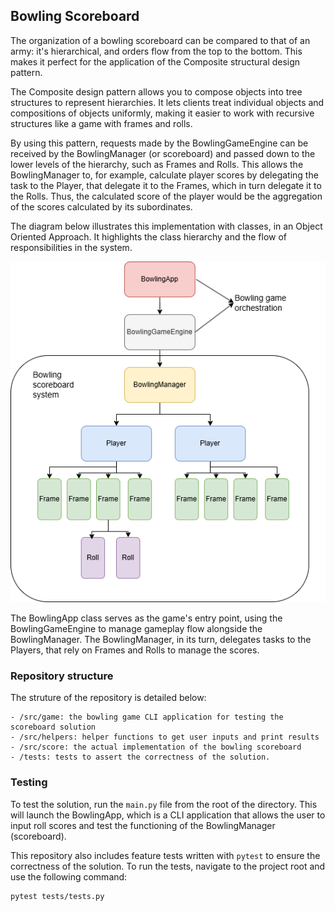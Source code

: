 ## Bowling Scoreboard

The organization of a bowling scoreboard can be compared to that of an army: it's hierarchical, and orders flow from the top to the bottom. This makes it perfect for the application of the Composite structural design pattern.

The Composite design pattern allows you to compose objects into tree structures to represent hierarchies. It lets clients treat individual objects and compositions of objects uniformly, making it easier to work with recursive structures like a game with frames and rolls.

By using this pattern, requests made by the BowlingGameEngine can be received by the BowlingManager (or scoreboard) and passed down to the lower levels of the hierarchy, such as Frames and Rolls. This allows the BowlingManager to, for example, calculate player scores by delegating the task to the Player, that delegate it to the Frames, which in turn delegate it to the Rolls. Thus, the calculated score of the player would be the aggregation of the scores calculated by its subordinates.

The diagram below illustrates this implementation with classes, in an Object Oriented Approach. It highlights the class hierarchy and the flow of responsibilities in the system.

![alt text](documents/diagram.png)

The BowlingApp class serves as the game's entry point, using the BowlingGameEngine to manage gameplay flow alongside the BowlingManager. The BowlingManager, in its turn, delegates tasks to the Players, that rely on Frames and Rolls to manage the scores.


### Repository structure
The struture of the repository is detailed below:

```plaintext
- /src/game: the bowling game CLI application for testing the scoreboard solution
- /src/helpers: helper functions to get user inputs and print results
- /src/score: the actual implementation of the bowling scoreboard
- /tests: tests to assert the correctness of the solution.
```

### Testing
To test the solution, run the `main.py` file from the root of the directory. This will launch the BowlingApp, which is a CLI application that allows the user to input roll scores and test the functioning of the BowlingManager (scoreboard).

This repository also includes feature tests written with `pytest` to ensure the correctness of the solution. To run the tests, navigate to the project root and use the following command:

```bash
pytest tests/tests.py
```
